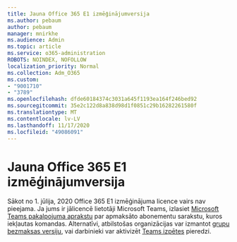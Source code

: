 ```yaml
---
title: Jauna Office 365 E1 izmēģinājumversija
ms.author: pebaum
author: pebaum
manager: mnirkhe
ms.audience: Admin
ms.topic: article
ms.service: o365-administration
ROBOTS: NOINDEX, NOFOLLOW
localization_priority: Normal
ms.collection: Adm_O365
ms.custom:
- "9001710"
- "3789"
ms.openlocfilehash: dfde60184374c3031a645f1193ea164f246bed92
ms.sourcegitcommit: 35e2c122d8a838d98d1f0851c29b16282261580f
ms.translationtype: MT
ms.contentlocale: lv-LV
ms.lasthandoff: 11/17/2020
ms.locfileid: "49086091"
---
```

# <a name="new-office-365-e1-trial"></a>Jauna Office 365 E1 izmēģinājumversija

Sākot no 1. jūlija, 2020 Office 365 E1 izmēģinājuma licence vairs nav pieejama. Ja jums ir jālicencē lietotāji Microsoft Teams, izlasiet [Microsoft Teams pakalpojuma aprakstu](https://docs.microsoft.com/office365/servicedescriptions/teams-service-description) par apmaksāto abonementu sarakstu, kuros iekļautas komandas. Alternatīvi, atbilstošas organizācijas var izmantot [grupu bezmaksas versiju](https://support.office.com/article/Welcome-to-Microsoft-Teams-free-6d79a648-6913-4696-9237-ed13de64ae3c), vai darbinieki var aktivizēt [Teams izpētes](https://docs.microsoft.com/MicrosoftTeams/teams-exploratory) pieredzi.
